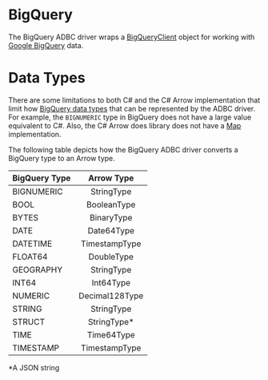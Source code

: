 <!--

 Licensed to the Apache Software Foundation (ASF) under one or more
 contributor license agreements.  See the NOTICE file distributed with
 this work for additional information regarding copyright ownership.
 The ASF licenses this file to You under the Apache License, Version 2.0
 (the "License"); you may not use this file except in compliance with
 the License.  You may obtain a copy of the License at

    http://www.apache.org/licenses/LICENSE-2.0

 Unless required by applicable law or agreed to in writing, software
 distributed under the License is distributed on an "AS IS" BASIS,
 WITHOUT WARRANTIES OR CONDITIONS OF ANY KIND, either express or implied.
 See the License for the specific language governing permissions and
 limitations under the License.

-->

# BigQuery
The BigQuery ADBC driver wraps a [BigQueryClient](https://cloud.google.com/dotnet/docs/reference/Google.Cloud.BigQuery.V2/latest/Google.Cloud.BigQuery.V2.BigQueryClient) object for working with [Google BigQuery](https://cloud.google.com/bigquery/) data.

# Data Types

There are some limitations to both C# and the C# Arrow implementation that limit how [BigQuery data types](https://cloud.google.com/bigquery/docs/reference/standard-sql/data-types) that can be represented by the ADBC driver. For example, the `BIGNUMERIC` type in BigQuery does not have a large value equivalent to C#. Also, the C# Arrow does library does not have a [Map](https://arrow.apache.org/docs/python/generated/pyarrow.map_.html#pyarrow.map_) implementation.

The following table depicts how the BigQuery ADBC driver converts a BigQuery type to an Arrow type.

|  BigQuery Type   |      Arrow Type   |
|----------|:-------------:|
| BIGNUMERIC |    StringType   |
| BOOL |    BooleanType   |
| BYTES |    BinaryType   |
| DATE |    Date64Type   |
| DATETIME |    TimestampType   |
| FLOAT64 |    DoubleType   |
| GEOGRAPHY |    StringType   |
| INT64 |    Int64Type   |
| NUMERIC |    Decimal128Type   |
| STRING |    StringType   |
| STRUCT |    StringType*   |
| TIME |Time64Type   |
| TIMESTAMP |    TimestampType   |

*A JSON string
